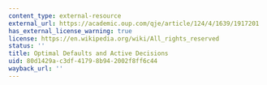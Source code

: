 ```yaml
---
content_type: external-resource
external_url: https://academic.oup.com/qje/article/124/4/1639/1917201
has_external_license_warning: true
license: https://en.wikipedia.org/wiki/All_rights_reserved
status: ''
title: Optimal Defaults and Active Decisions
uid: 80d1429a-c3df-4179-8b94-2002f8ff6c44
wayback_url: ''
---
```

